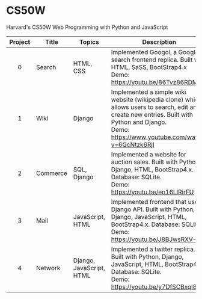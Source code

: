 # CS50W 
Harvard's CS50W Web Programming with Python and JavaScript

Project | Title | Topics | Description
:--:|--|--|--
0 | Search | HTML, CSS | Implemented Googol, a Google search frontend replica. Built with HTML, SaSS, BootStrap4.x <br> Demo: https://youtu.be/86Tvz86RDMg
1 | Wiki | Django | Implemented a simple wiki website (wikipedia clone) which allows users to search, edit and create new entries. Built with Python and Django. <br> Demo: https://www.youtube.com/watch?v=6GcNtzk6RjI
2 | Commerce | SQL, Django | Implemented a website for auction sales. Built with Python, Django, HTML, BootStrap4.x. Database: SQLite. <br> Demo: https://youtu.be/en16LlRirFU
3 | Mail | JavaScript, HTML | Implemented frontend that uses Django API. Built with Python, Django, JavaScript, HTML, BootStrap4.x. Database: SQLite. <br> Demo: https://youtu.be/J8BJwsRXV-U
4 | Network | Django, JavaScript, HTML | Implemented a twitter replica. Built with Python, Django, JavaScript, HTML, BootStrap4.x. Database: SQLite. <br> Demo: https://youtu.be/y7DfSCBxqI8  